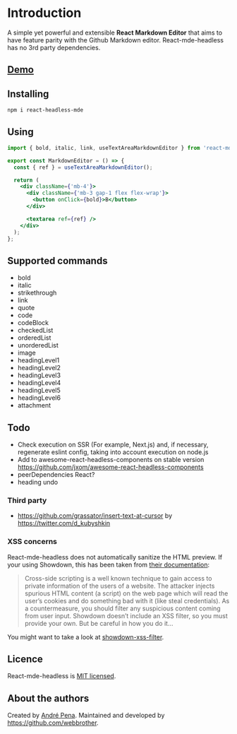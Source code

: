 # Introduction

A simple yet powerful and extensible **React Markdown Editor** that aims to have feature parity with the Github Markdown editor.
React-mde-headless has no 3rd party dependencies.

## [Demo](https://codesandbox.io/s/competent-jepsen-qyz51q?file=/src/index.tsx)

## Installing

    npm i react-headless-mde

## Using

```jsx
import { bold, italic, link, useTextAreaMarkdownEditor } from 'react-mde-headless';

export const MarkdownEditor = () => {
  const { ref } = useTextAreaMarkdownEditor();

  return (
    <div className={'mb-4'}>
      <div className={'mb-3 gap-1 flex flex-wrap'}>
        <button onClick={bold}>B</button>
      </div>

      <textarea ref={ref} />
    </div>
  );
};
```

## Supported commands

- bold
- italic
- strikethrough
- link
- quote
- code
- codeBlock
- checkedList
- orderedList
- unorderedList
- image
- headingLevel1
- headingLevel2
- headingLevel3
- headingLevel4
- headingLevel5
- headingLevel6
- attachment

## Todo

- Check execution on SSR (For example, Next.js) and, if necessary, regenerate eslint config, taking into account execution on node.js
- Add to awesome-react-headless-components on stable version https://github.com/jxom/awesome-react-headless-components
- peerDependencies React?
- heading undo

### Third party

- https://github.com/grassator/insert-text-at-cursor by https://twitter.com/d_kubyshkin

### XSS concerns

React-mde-headless does not automatically sanitize the HTML preview. If your using Showdown,
this has been taken from [their documentation](<https://github.com/showdownjs/showdown/wiki/Markdown's-XSS-Vulnerability-(and-how-to-mitigate-it)>):

> Cross-side scripting is a well known technique to gain access to private information of the users
> of a website. The attacker injects spurious HTML content (a script) on the web page which will read
> the user’s cookies and do something bad with it (like steal credentials). As a countermeasure,
> you should filter any suspicious content coming from user input. Showdown doesn’t include an
> XSS filter, so you must provide your own. But be careful in how you do it…

You might want to take a look at [showdown-xss-filter](https://github.com/VisionistInc/showdown-xss-filter).

## Licence

React-mde-headless is [MIT licensed](https://github.com/andrerpena/react-mde/blob/master/LICENSE).

## About the authors

Created by [André Pena](https://github.com/andrerpena). Maintained and developed by https://github.com/webbrother.
